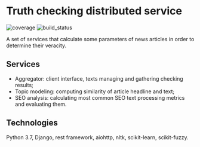 # Truth checking distributed service

![coverage](https://img.shields.io/codecov/c/github/AverHLV/dist-truth-checker.svg) ![build_status](https://img.shields.io/gitlab/pipeline/AverHLV/dist-truth-checker/dev.svg)

A set of services that calculate some parameters of news articles in order to determine their veracity.

## Services

- Aggregator: client interface, texts managing and gathering checking results;
- Topic modeling: computing similarity of article headline and text;
- SEO analysis: calculating most common SEO text processing metrics and evaluating them.

## Technologies

Python 3.7, Django, rest framework, aiohttp, nltk, scikit-learn, scikit-fuzzy.